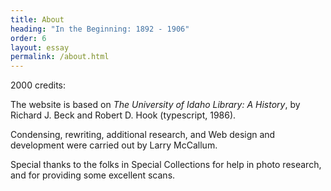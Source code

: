 ```yaml
---
title: About
heading: "In the Beginning: 1892 - 1906"
order: 6
layout: essay
permalink: /about.html
---
```


2000 credits: 

The website is based on *The University of Idaho Library: A History*, by Richard J. Beck and Robert D. Hook (typescript, 1986).

Condensing, rewriting, additional research, and Web design and development were carried out by Larry McCallum.

Special thanks to the folks in Special Collections for help in photo research, and for providing some excellent scans.
